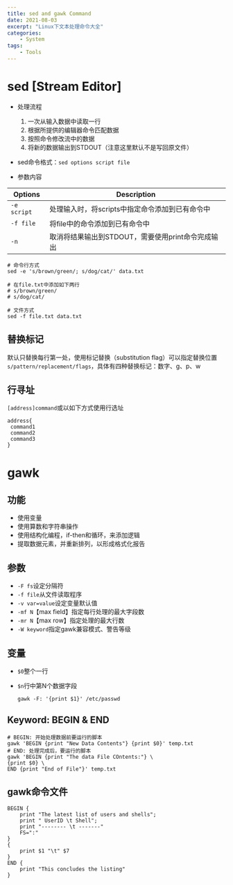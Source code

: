 ```yaml
---
title: sed and gawk Command
date: 2021-08-03
excerpt: "Linux下文本处理命令大全"
categories: 
    - System
tags: 
    - Tools
---
```




# sed [Stream Editor]

- 处理流程
	1. 一次从输入数据中读取一行
	2. 根据所提供的编辑器命令匹配数据
	3. 按照命令修改流中的数据
	4. 将新的数据输出到STDOUT（注意这里默认不是写回原文件）

- sed命令格式：`sed options script file`

- 参数内容

| Options     | Description                                       |
| ----------- | ------------------------------------------------- |
| `-e script` | 处理输入时，将scripts中指定命令添加到已有命令中   |
| `-f file`   | 将file中的命令添加到已有命令中                    |
| `-n`        | 取消将结果输出到STDOUT，需要使用print命令完成输出 |

```shell
# 命令行方式
sed -e 's/brown/green/; s/dog/cat/' data.txt

# 在file.txt中添加如下两行
# s/brown/green/
# s/dog/cat/

# 文件方式
sed -f file.txt data.txt
```

## 替换标记

默认只替换每行第一处，使用标记替换（substitution flag）可以指定替换位置`s/pattern/replacement/flags`，具体有四种替换标记：数字、g、p、w 

## 行寻址

`[address]command`或以如下方式使用行选址

```shell
address{
 command1
 command2
 command3
}
```



# gawk

## 功能

- 使用变量
- 使用算数和字符串操作
- 使用结构化编程，if-then和循环，来添加逻辑
- 提取数据元素，并重新排列，以形成格式化报告

## 参数

- `-F fs`设定分隔符
- `-f file`从文件读取程序
- `-v var=value`设定变量默认值
- `-mf N`【max field】指定每行处理的最大字段数
- `-mr N`【max row】指定处理的最大行数
- `-W keyword`指定gawk兼容模式、警告等级

## 变量

- `$0`整个一行

- `$n`行中第N个数据字段

  ```shell
  gawk -F: '{print $1}' /etc/passwd
  ```


## Keyword: BEGIN & END

```shell
# BEGIN: 开始处理数据前要运行的脚本
gawk 'BEGIN {print "New Data Contents"} {print $0}' temp.txt 
# END: 处理完成后，要运行的脚本
gawk 'BEGIN {print "The data File COntents:"} \
{print $0} \
END {print "End of File"}' temp.txt
```

## gawk命令文件

```shell
BEGIN {
    print "The latest list of users and shells";
    print " UserID \t Shell";
    print "-------- \t -------" 
    FS=":" 
}
{
    print $1 "\t" $7
}
END {
    print "This concludes the listing" 
}
```